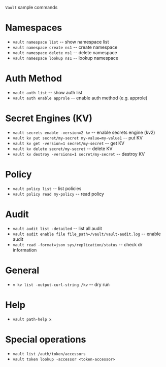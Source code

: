 `Vault` sample commands

# Namespaces

- `vault namespace list`                 -- show namespace list
- `vault namespace create ns1`           -- create namespace
- `vault namespace delete ns1`           -- delete namespace
- `vault namespace lookup ns1`           -- lookup namespace

# Auth Method

- `vault auth list`                     -- show auth list
- `vault auth enable approle`           -- enable auth method (e.g. approle)

# Secret Engines (KV)

- `vault secrets enable -version=2 kv`                                  -- enable secrets engine (kv2)
- `vault kv put secret/my-secret my-value=my-value1`                    -- put KV
- `vault kv get -version=1 secret/my-secret`                            -- get KV
- `vault kv delete secret/my-secret`                                    -- delete KV
- `vault kv destroy -versions=1 secret/my-secret`                       -- destroy KV

# Policy

- `vault policy list`                                                   -- list policies
- `vault policy read my-policy`                                         -- read policy

# Audit

- `vault audit list -detailed`                                          -- list all audit
- `vault audit enable file file_path=/vault/vault-audit.log`            -- enable audit
- `vault read -format=json sys/replication/status`                      -- check dr information

# General

- `v kv list -output-curl-string /kv`                                   -- dry run


# Help

- `vault path-help x`


# Special operations

- `vault list /auth/token/accessors`
- `vault token lookup -accessor <token-accessor>`